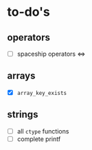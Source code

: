 # to-do's
## operators
- [ ] spaceship operators <=>
## arrays
- [x] `array_key_exists`
## strings
- [ ] all `ctype` functions
- [ ] complete printf
